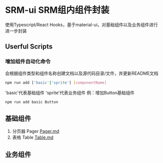 # SRM-ui SRM组内组件封装

使用Typescript/React Hooks，基于material-ui，对基础组件以及业务组件进行进一步封装

## Userful Scripts

### 增加组件自动化命令
会根据组件类型和组件名称创建文档以及源代码目录/文件，并更新README文档
```bash
npm run add ['basic'|'sprite'] [componentName]
```
'basic'代表基础组件
'sprite'代表业务组件
例：增加Button基础组件
```bash
npm run add basic Button
```
## 基础组件

1. 分页器 Pager [Pager.md](./docs/Table)
2. 表格 Table [Table.md](./docs/Table.md)


## 业务组件

